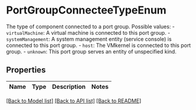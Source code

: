 # PortGroupConnecteeTypeEnum

The type of component connected to a port group.  Possible values: - `virtualMachine`: A virtual machine is connected to this port group. - `systemManagement`: A system management entity (service console)   is connected to this port group. - `host`: The VMkernel is connected to this port group. - `unknown`: This port group serves an entity of unspecified kind. 

## Properties
Name | Type | Description | Notes
------------ | ------------- | ------------- | -------------

[[Back to Model list]](../README.md#documentation-for-models) [[Back to API list]](../README.md#documentation-for-api-endpoints) [[Back to README]](../README.md)


